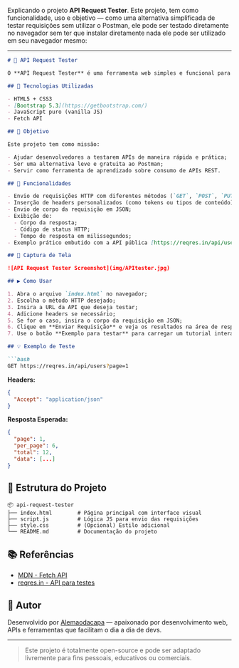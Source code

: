 Explicando o projeto **API Request Tester**. Este projeto, tem como funcionalidade, uso e objetivo — como uma alternativa simplificada de testar requisições sem utilizar o Postman, ele pode ser testado diretamente no navegador sem ter que instalar diretamente nada ele pode ser utilizado em seu navegador mesmo:

---

```markdown
# 🚀 API Request Tester

O **API Request Tester** é uma ferramenta web simples e funcional para testar requisições HTTP de forma prática, diretamente no navegador. Inspirado no Postman, este projeto tem como objetivo facilitar o envio de requisições `GET`, `POST`, `PUT`, `PATCH` e `DELETE` para qualquer endpoint RESTful, exibindo as respostas em tempo real.

## 🔧 Tecnologias Utilizadas

- HTML5 + CSS3
- [Bootstrap 5.3](https://getbootstrap.com/)
- JavaScript puro (vanilla JS)
- Fetch API

## 🎯 Objetivo

Este projeto tem como missão:

- Ajudar desenvolvedores a testarem APIs de maneira rápida e prática;
- Ser uma alternativa leve e gratuita ao Postman;
- Servir como ferramenta de aprendizado sobre consumo de APIs REST.

## 🧪 Funcionalidades

- Envio de requisições HTTP com diferentes métodos (`GET`, `POST`, `PUT`, `PATCH`, `DELETE`);
- Inserção de headers personalizados (como tokens ou tipos de conteúdo);
- Envio de corpo da requisição em JSON;
- Exibição de:
  - Corpo da resposta;
  - Código de status HTTP;
  - Tempo de resposta em milissegundos;
- Exemplo prático embutido com a API pública [https://reqres.in/api/users/2](https://reqres.in/api/users/2).

## 📸 Captura de Tela

![API Request Tester Screenshot](img/APItester.jpg)

## ▶️ Como Usar

1. Abra o arquivo `index.html` no navegador;
2. Escolha o método HTTP desejado;
3. Insira a URL da API que deseja testar;
4. Adicione headers se necessário;
5. Se for o caso, insira o corpo da requisição em JSON;
6. Clique em **Enviar Requisição** e veja os resultados na área de resposta;
7. Use o botão **Exemplo para testar** para carregar um tutorial interativo com exemplos reais.

## 💡 Exemplo de Teste

```bash
GET https://reqres.in/api/users?page=1
```

**Headers:**

```json
{
  "Accept": "application/json"
}
```

**Resposta Esperada:**

```json
{
  "page": 1,
  "per_page": 6,
  "total": 12,
  "data": [...]
}
```

## 📁 Estrutura do Projeto

```
📦 api-request-tester
├── index.html        # Página principal com interface visual
├── script.js         # Lógica JS para envio das requisições
├── style.css         # (Opcional) Estilo adicional
└── README.md         # Documentação do projeto
```

## 📚 Referências

- [MDN - Fetch API](https://developer.mozilla.org/pt-BR/docs/Web/API/Fetch_API)
- [reqres.in - API para testes](https://reqres.in/api/users/2)

## 🧠 Autor

Desenvolvido por [Alemaodacapa](https://social.x10.mx) — apaixonado por desenvolvimento web, APIs e ferramentas que facilitam o dia a dia de devs.

---

> Este projeto é totalmente open-source e pode ser adaptado livremente para fins pessoais, educativos ou comerciais.
```
